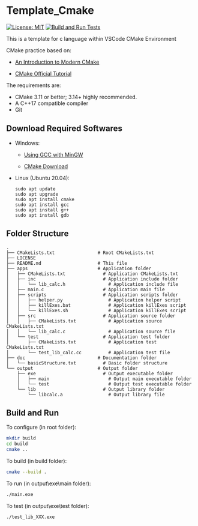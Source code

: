 # Template_Cmake

[![License: MIT](https://img.shields.io/badge/License-MIT-yellow.svg)](https://opensource.org/licenses/MIT)
[![Build and Run Tests](https://github.com/ImChong/Template_Cmake/actions/workflows/buildRunTestWorkflow.yml/badge.svg)](https://github.com/ImChong/Template_Cmake/actions/workflows/buildRunTestWorkflow.yml)

This is a template for c language within VSCode CMake Environment

CMake practice based on:

- [An Introduction to Modern CMake](https://cliutils.gitlab.io/modern-cmake/)

- [CMake Official Tutorial](https://cmake.org/cmake/help/v3.25/guide/tutorial/index.html)

The requirements are:

- CMake 3.11 or better; 3.14+ highly recommended.
- A C++17 compatible compiler
- Git

## Download Required Softwares

- Windows:

  - [Using GCC with MinGW](https://code.visualstudio.com/docs/cpp/config-mingw)

  - [CMake Download](https://cmake.org/download/)

- Linux (Ubuntu 20.04):

  ```shell
  sudo apt update
  sudo apt upgrade
  sudo apt install cmake
  sudo apt install gcc
  sudo apt install g++
  sudo apt install gdb
  ```

## Folder Structure

```shell
.
├── CMakeLists.txt                # Root CMakeLists.txt
├── LICENSE
├── README.md                     # This file
├── apps                          # Application folder
│   ├── CMakeLists.txt              # Application CMakeLists.txt
│   ├── inc                         # Application include folder
│   │   └── lib_calc.h                # Application include file
│   ├── main.c                      # Application main file
│   ├── scripts                     # Application scripts folder
│   │   ├── helper.py                 # Application helper script
│   │   ├── killExes.bat              # Application killExes script
│   │   └── killExes.sh               # Application killExes script
│   ├── src                         # Application source folder
│   │   ├── CMakeLists.txt            # Application source CMakeLists.txt
│   │   └── lib_calc.c                # Application source file
│   └── test                        # Application test folder
│       ├── CMakeLists.txt            # Application test CMakeLists.txt
│       └── test_lib_calc.cc          # Application test file
├── doc                           # Documentation folder
│   └── basicStructure.txt          # Basic folder structure
└── output                        # Output folder
    ├── exe                         # Output executable folder
    │   ├── main                      # Output main executable folder
    │   └── test                      # Output test executable folder
    └── lib                         # Output library folder
        └── libcalc.a                 # Output library file
```

## Build and Run

To configure (in root folder):

```bash
mkdir build
cd build
cmake ..
```

To build (in build folder):

```bash
cmake --build .
```

To run (in output\exe\main folder):

```bash
./main.exe
```

To test (in output\exe\test folder):

```bash
./test_lib_XXX.exe
```
